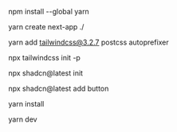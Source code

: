npm install --global yarn

yarn create next-app ./

yarn add tailwindcss@3.2.7 postcss autoprefixer

npx tailwindcss init -p

npx shadcn@latest init

npx shadcn@latest add button

yarn install

yarn dev